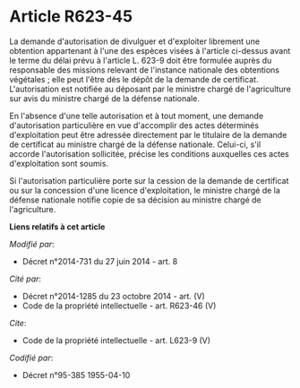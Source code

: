 # Article R623-45

La demande d'autorisation de divulguer et d'exploiter librement une obtention appartenant à l'une des espèces visées à
l'article ci-dessus avant le terme du délai prévu à l'article L. 623-9 doit être formulée auprès du responsable des missions
relevant de l'instance nationale des obtentions végétales ; elle peut l'être dès le dépôt de la demande de certificat.
L'autorisation est notifiée au déposant par le ministre chargé de l'agriculture sur avis du ministre chargé de la défense
nationale. 

En l'absence d'une telle autorisation et à tout moment, une demande d'autorisation particulière en vue d'accomplir des actes
déterminés d'exploitation peut être adressée directement par le titulaire de la demande de certificat au ministre chargé de
la défense nationale. Celui-ci, s'il accorde l'autorisation sollicitée, précise les conditions auxquelles ces actes
d'exploitation sont soumis. 

Si l'autorisation particulière porte sur la cession de la demande de certificat ou sur la concession d'une licence
d'exploitation, le ministre chargé de la défense nationale notifie copie de sa décision au ministre chargé de l'agriculture.

**Liens relatifs à cet article**

_Modifié par_:

  - Décret n°2014-731 du 27 juin 2014 - art. 8

_Cité par_:

  - Décret n°2014-1285 du 23 octobre 2014 - art. (V)
  - Code de la propriété intellectuelle - art. R623-46 (V)

_Cite_:

  - Code de la propriété intellectuelle - art. L623-9 (V)

_Codifié par_:

  - Décret n°95-385 1955-04-10
